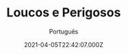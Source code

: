 ---
id: '2aeb4dfc-a58e-4ae1-b1f5-1c57bf466267'
type: 'movie' # Filme, Série, Anime
title: "Loucos e Perigosos"
synopsis: ["Quando Steve Ford (Bruce Willis), um detetive particular de Los Angeles, descobre que seu querido cachorro foi sequestrado, ele não tem outra alternativa a não ser atacar a gangue responsável pelo crime. Spyder (Jason Momoa), o chefe dos traficantes, impõe então uma condição para a devolução do cão: que Steve realize alguns trabalhos para ele.",
]
originalTitle: "Once Upon a Time in Venice"
date: '2021-04-05T22:42:07.000Z'
update: '2021-04-05T22:42:07.000Z'
releaseDate: '2017-06-08T03:00:00.000Z'
imdb:
  rating: '5.3' # 8.5
  id: '' # tt0470752
duration: '1h 34m'
trailer:
  urls: [
    'VWV4rxyA-70',
  ]
tags: ['720p', '1080p', '720p', '1080p']
genre: ['Ação', 'Comédia', 'Mistério'] #
quality: 'BluRay 720p | 1080p' # BluRay, WEB-DL, HDTV, WEB-DL4K, WEB-DLe
format: 'Mkv | Mp4' # MKV, MP4, TS
audio: 'Português, Inglês' # Dublado, Legendado, Dual Audio, Dub & Leg
subtitle: 'Português' # Português, inglês,
size: '728 MB | 853 MB | 1.46 GB | 1.58 GB' # 4.8 GB
audioQuality: 10
videoQuality: 10
directors: []
#  - name: 'Lana Wachowski'
#    image: ''
#  - name: 'Lilly Wachowski'
#    image: ''
cast: []
#  - name: 'Keanu Reeves'
#    image: ''
#    characterName: 'Neo'
writers: []
#  - name: ''
#    image: ''
maturityRating:
  age: '' # L , 10, 12, 14, 16, 18
  topics: [''] # Violence, Illegal drugs, Inappropriate Language, Legal Drugs, Sexual Content, Extreme Violence
###########################################
download:
  
  - url: 'magnet:?xt=urn:btih:87FD69912407FBA27C9D30D479AACFBABE64AA26'
    resolution: '720p' # 720p, 1080p, 4K,
    audio: 'Dual Áudio' # Dublado, Legendado, Dual Audio
    size: '' # 4.8 GB
    quality: '' # BluRay, WEB-DL
    format: '' # MKV
  - url: 'magnet:?xt=urn:btih:036A168EC9B75C1B50B95AD3F861CD250B34430A'
    resolution: '1080p' # 720p, 1080p, 4K,
    audio: 'Dual Áudio' # Dublado, Legendado, Dual Audio
    size: '' # 4.8 GB
    quality: '' # BluRay, WEB-DL
    format: '' # MKV
  - url: 'magnet:?xt=urn:btih:ABA17464F23FE2DDF095F4AAB93BC381B50444B6'
    resolution: '720p' # 720p, 1080p, 4K,
    audio: 'Dublado' # Dublado, Legendado, Dual Audio
    size: '' # 4.8 GB
    quality: '' # BluRay, WEB-DL
    format: '' # MKV
  - url: 'magnet:?xt=urn:btih:5CC68CB644FDD1FFA0E275B4A8D0907FD2358139'
    resolution: '1080p' # 720p, 1080p, 4K,
    audio: 'Dublado' # Dublado, Legendado, Dual Audio
    size: '' # 4.8 GB
    quality: '' # BluRay, WEB-DL
    format: '' # MKV
images:
  cover: '/assets/movies/loucos-e-perigosos.jpg'
  background: '/assets/movies/'
---
